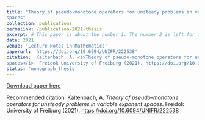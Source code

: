 ```yaml
---
title: "Theory of pseudo-monotone operators for unsteady problems in variable exponent
spaces"
collection: publications
permalink: /publication/2021-thesis
excerpt: #'This paper is about the number 1. The number 2 is left for future work.'
date: 2021
venue: 'Lecture Notes in Mathematics'
paperurl: 'https://doi.org/10.6094/UNIFR/222538'
citation: 'Kaltenbach, A. <i>Theory of pseudo-monotone operators for unsteady problems in variable exponent
spaces</i>. Freidok University of Freiburg (2021). https://doi.org/10.6094/UNIFR/222538'
status: 'monograph_thesis'
---
```


[Download paper here](https://doi.org/10.1007/978-3-031-29670-3) 

Recommended citation: Kaltenbach, A. <i>Theory of pseudo-monotone operators for unsteady problems in variable exponent
spaces</i>. Freidok University of Freiburg (2021). https://doi.org/10.6094/UNIFR/222538
